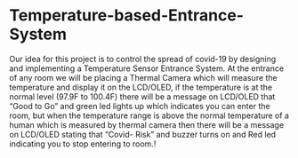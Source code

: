 # Temperature-based-Entrance-System

Our idea for this project is to control the spread of covid-19 by designing and implementing a Temperature Sensor Entrance System. At the entrance of any room we will be placing a Thermal Camera which will measure the temperature and display it on the LCD/OLED, if the temperature is at the normal level (97.9F to 100.4F) there will be a message on LCD/OLED that “Good to Go” and green led lights up which indicates you can enter the room, but when the temperature range is above the normal temperature of a human which is measured by thermal camera then there will be a message on LCD/OLED stating that “Covid- Risk” and buzzer turns on and Red led indicating you to stop entering to room.!
